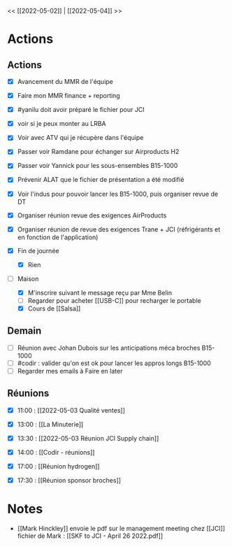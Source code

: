 << [[2022-05-02]] | [[2022-05-04]] >>

# Actions


## Actions
- [x] Avancement du MMR de l'équipe
- [x] Faire mon MMR finance + reporting
- [x] #yanilu doit avoir préparé le fichier pour JCI
- [x] voir si je peux monter au LRBA
- [x] Voir avec ATV qui je récupère dans l'équipe
- [x] Passer voir Ramdane pour échanger sur Airproducts H2
- [x] Passer voir Yannick pour les sous-ensembles B15-1000
- [x] Prévenir ALAT que le fichier de présentation a été modifié
- [x] Voir l'indus pour pouvoir lancer les B15-1000, puis organiser revue de DT
- [x] Organiser réunion revue des exigences AirProducts
- [x] Organiser réunion de revue des exigences Trane + JCI (réfrigérants et en fonction de l'application)


- [x] Fin de journée
	- [x] Rien
- [ ] Maison
	- [x] M'inscrire suivant le message reçu par Mme Belin
	- [ ] Regarder pour acheter [[USB-C]] pour recharger le portable
	- [x] Cours de [[Salsa]]

## Demain
- [ ] Réunion avec Johan Dubois sur les anticipations méca broches B15-1000
- [ ] #codir : valider qu'on est ok pour lancer les appros longs B15-1000
- [ ] Regarder mes emails à Faire en later

## Réunions
- [x] 11:00 : [[2022-05-03 Qualité ventes]]
- [x] 13:00 : [[La Minuterie]]
- [x] 13:30 : [[2022-05-03 Réunion JCI Supply chain]]
- [x] 14:00 : [[Codir - réunions]]
- [x] 17:00 : [[Réunion hydrogen]]
- [x] 17:30 : [[Réunion sponsor broches]]


# Notes
- [[Mark Hinckley]] envoie le pdf sur le management meeting chez [[JCI]]
	fichier de Mark : [[SKF to JCI - April 26 2022.pdf]]